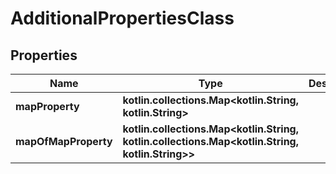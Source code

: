 
# AdditionalPropertiesClass

## Properties
Name | Type | Description | Notes
------------ | ------------- | ------------- | -------------
**mapProperty** | **kotlin.collections.Map&lt;kotlin.String, kotlin.String&gt;** |  |  [optional]
**mapOfMapProperty** | **kotlin.collections.Map&lt;kotlin.String, kotlin.collections.Map&lt;kotlin.String, kotlin.String&gt;&gt;** |  |  [optional]



